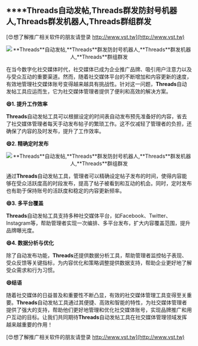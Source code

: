 ## ****Threads**自动发帖,**Threads**群发防封号机器人,**Threads**群发机器人,**Threads**群组群发**

[😍想了解推广相关软件的朋友请登录 http://www.vst.tw](http://www.vst.tw)

 <center><img src="https://vst.tw/MP4/tuiguang/png/1.png" alt="**Threads**自动发帖,**Threads**群发防封号机器人,**Threads**群发机器人,**Threads**群组群发"></center>

在当今数字化社交媒体时代，社交媒体已成为企业推广品牌、吸引用户注意力以及与受众互动的重要渠道。然而，随着社交媒体平台的不断增加和内容更新的速度，有效地管理社交媒体账号变得越来越具有挑战性。针对这一问题，**Threads**自动发帖工具应运而生，它为社交媒体管理者提供了便利和高效的解决方案。

**😄1. 提升工作效率**

**Threads**自动发帖工具可以根据设定的时间表自动发布预先准备好的内容，省去了社交媒体管理者每天手动发布帖子的繁琐工作。这不仅减轻了管理者的负担，还确保了内容的及时发布，提升了工作效率。

**😄2. 精确定时发布**

 <center><img src="https://vst.tw/MP4/tuiguang/png/5.png" alt="**Threads**自动发帖,**Threads**群发防封号机器人,**Threads**群发机器人,**Threads**群组群发"></center>

通过**Threads**自动发帖工具，管理者可以精确设定帖子发布的时间，使得内容能够在受众活跃度高的时段发布，提高了帖子被看到和互动的机会。同时，定时发布也有助于保持账号的活跃度和稳定的内容更新频率。

**😄3. 多平台覆盖**

**Threads**自动发帖工具支持多种社交媒体平台，如Facebook、Twitter、Instagram等，帮助管理者实现一次编排、多平台发布，扩大内容覆盖范围，提升品牌曝光度。

**😄4. 数据分析与优化**

除了自动发布功能，**Threads**还提供数据分析工具，帮助管理者监控帖子表现、受众反馈等关键指标，为内容优化和策略调整提供数据支持，帮助企业更好地了解受众需求和行为习惯。

**😄结语**

随着社交媒体的日益普及和重要性不断凸显，有效的社交媒体管理工具变得至关重要。**Threads**自动发帖工具通过其便捷、高效和智能的特性，为社交媒体管理者提供了强大的支持，帮助他们更好地管理和优化社交媒体账号，实现品牌推广和用户互动的目标。让我们共同期待**Threads**自动发帖工具在社交媒体管理领域发挥越来越重要的作用！

[😍想了解推广相关软件的朋友请登录 http://www.vst.tw](http://www.vst.tw)



